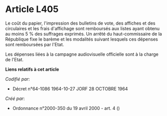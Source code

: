 # Article L405

Le coût du papier, l'impression des bulletins de vote, des affiches et des circulaires et les frais d'affichage sont
remboursés aux listes ayant obtenu au moins 5 % des suffrages exprimés. Un arrêté du haut-commissaire de la République fixe
le barème et les modalités suivant lesquels ces dépenses sont remboursées par l'Etat.

Les dépenses liées à la campagne audiovisuelle officielle sont à la charge de l'Etat.

**Liens relatifs à cet article**

_Codifié par_:

  - Décret n°64-1086 1964-10-27 JORF 28 OCTOBRE 1964

_Créé par_:

  - Ordonnance n°2000-350 du 19 avril 2000 - art. 4 ()
